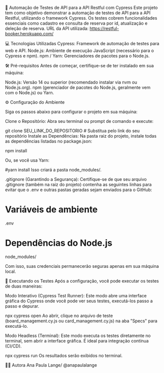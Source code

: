 🚀 Automação de Testes de API para a API Restful com Cypress
Este projeto tem como objetivo demonstrar a automação de testes de API para a API Restful, utilizando o framework Cypress. Os testes cobrem funcionalidades essenciais como cadastro ee consulta de reserva por id, atualização e deleção de reserva.
URL da API utilizada: https://restful-booker.herokuapp.com/

💻 Tecnologias Utilizadas
Cypress: Framework de automação de testes para web e API.
Node.js: Ambiente de execução JavaScript (necessário para o Cypress e npm).
npm / Yarn: Gerenciadores de pacotes para o Node.js.

🛠️ Pré-requisitos
Antes de começar, certifique-se de ter instalado em sua máquina:

Node.js: Versão 14 ou superior (recomendado instalar via nvm ou Node.js.org).
npm (gerenciador de pacotes do Node.js, geralmente vem com o Node.js) ou Yarn.

⚙️ Configuração do Ambiente

Siga os passos abaixo para configurar o projeto em sua máquina:

Clone o Repositório: Abra seu terminal ou prompt de comando e execute:

git clone SEU_LINK_DO_REPOSITORIO  # Substitua pelo link do seu repositório 
Instale as Dependências: Na pasta raiz do projeto, instale todas as dependências listadas no package.json:

npm install

Ou, se você usa Yarn:

#yarn install
Isso criará a pasta node_modules/.

 .gitignore (Garantindo a Segurança): Certifique-se de que seu arquivo .gitignore (também na raiz do projeto) contenha as seguintes linhas para evitar que o .env e outras pastas geradas sejam enviados para o GitHub:

# Variáveis de ambiente
.env

# Dependências do Node.js
node_modules/

Com isso, suas credenciais permanecerão seguras apenas em sua máquina local.

🚀 Executando os Testes
Após a configuração, você pode executar os testes de duas maneiras:

Modo Interativo (Cypress Test Runner): Este modo abre uma interface gráfica do Cypress onde você pode ver seus testes, executá-los passo a passo e depurar.

npx cypress open
Ao abrir, clique no arquivo de teste (board_management.cy.js ou card_management.cy.js) na aba "Specs" para executá-lo.

Modo Headless (Terminal): Este modo executa os testes diretamente no terminal, sem abrir a interface gráfica. É ideal para integração contínua (CI/CD).

npx cypress run
Os resultados serão exibidos no terminal.


🙋‍♂️ Autora
Ana Paula Lange/ @anapaulalange
